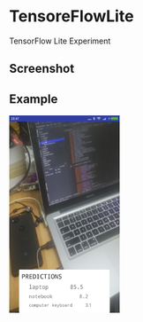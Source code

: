 # TensoreFlowLite
TensorFlow Lite Experiment

## Screenshot

## Example
<img src="sc/s1.png" alt="Example 1" style="width: 200px;" >&nbsp;&nbsp;&nbsp;&nbsp;&nbsp; <br />
